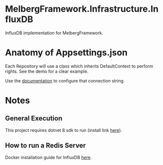 # MelbergFramework.Infrastructure.InfluxDB

InfluxDB implementation for MelbergFramework.

# Anatomy of Appsettings.json

Each Repository will use a class which inherits DefaultContext to perform rights.  See the demo for a clear example.

Use the [documentation](https://github.com/influxdata/influxdb-client-csharp?tab=readme-ov-file#writes-and-queries-in-influxdb-2x) to configure that connection string.

# Notes

## General Execution
This project requires dotnet 8 sdk to run (install link [here](https://dotnet.microsoft.com/en-us/download/dotnet/8.0)).
## How to run a Redis Server
Docker installation guide for InfluxDB [here](https://hub.docker.com/_/influxdb).
